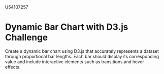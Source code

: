 U54107257
# Dynamic Bar Chart with D3.js Challenge
Create a dynamic bar chart using D3.js that accurately represents a dataset through proportional bar lengths. Each bar should display its corresponding value and include interactive elements such as transitions and hover effects.

